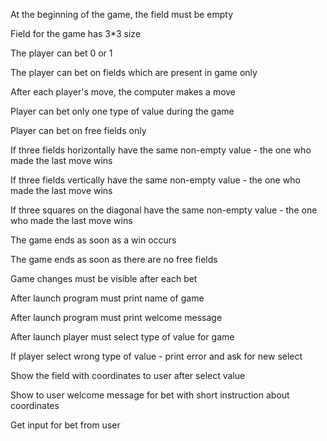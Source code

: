At the beginning of the game, the field must be empty

Field for the game has 3*3 size

The player can bet 0 or 1

The player can bet on fields which are present in game only

After each player's move, the computer makes a move

Player can bet only one type of value during the game 

Player can bet on free fields only 

If three fields horizontally have the same non-empty value - the one who made the last move wins

If three fields vertically have the same non-empty value - the one who made the last move wins

If three squares on the diagonal have the same non-empty value - the one who made the last move wins

The game ends as soon as a win occurs 

The game ends as soon as there are no free fields

Game changes must be visible after each bet

After launch program must print name of game

After launch program must print welcome message

After launch player must select type of value for game

If player select wrong type of value - print error and ask for new select

Show the field with coordinates to user after select value

Show to user welcome message for bet with short instruction about coordinates

Get input for bet from user